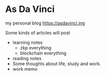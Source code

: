 # As Da Vinci

my personal blog
 https://asdavinci.ing

Some kinds of articles will post
- learning notes
    - zkp everything
    - blockchain everything
- reading notes
- Some thoughts about life, study and work.
- work memo
